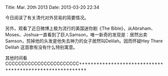 Title: Mar. 20th 2013
Date: 2013-03-20 22:34

<p> </p> 
<p>今日阅读了有关清代对外贸易的简要情况。</p> 
<p>另外，观看了近日微博上极为流行的美国迷你剧《The Bible》，从Abraham、Moses、Joshua一直看到了巨人Samson，唯一新奇的发现是：居然出卖Samson，剪掉他的头发是他失去神力的女子居然叫Delilah。因而怀疑Hey There Delilah 这首歌有没有什么特别寓意。</p> 
<p> 其他时间看CCCCCCCCCCCCCCCCCCCCCCC+++++++++++++++++++++++++++++++++++++++++++++++++++++++++</p>
